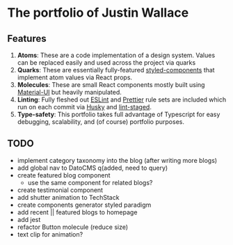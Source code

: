 # The portfolio of Justin Wallace

## Features

1. **Atoms**: These are a code implementation of a design system. Values can be replaced easily and used across the
   project via quarks
2. **Quarks**: These are essentially fully-featured [styled-components](https://styled-components.com/) that implement
   atom values via React props.
3. **Molecules**: These are small React components mostly built using [Material-UI](https://mui.com/) but heavily
   manipulated.
4. **Linting**: Fully fleshed out [ESLint](https://eslint.org/) and [Prettier](https://prettier.io) rule sets are
   included which run on each commit via [Husky](https://typicode.github.io/husky) and
   [lint-staged](https://www.npmjs.com/package/lint-staged).
5. **Type-safety**: This portfolio takes full advantage of Typescript for easy debugging, scalability, and (of course)
   portfolio purposes.

## TODO

- implement category taxonomy into the blog (after writing more blogs)
- add global nav to DatoCMS q(added, need to query)
- create featured blog component
  - use the same component for related blogs?
- create testimonial component
- add shutter animation to TechStack
- create components generator styled paradigm
- add recent || featured blogs to homepage
- add jest
- refactor Button molecule (reduce size)
- text clip for animation?
